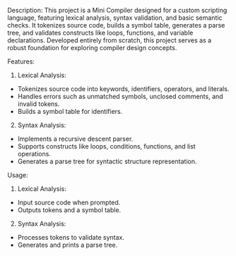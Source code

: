 Description:
This project is a Mini Compiler designed for a custom scripting language, featuring lexical analysis, syntax validation, and basic semantic checks. It tokenizes source code, builds a symbol table, generates a parse tree, and validates constructs like loops, functions, and variable declarations. Developed entirely from scratch, this project serves as a robust foundation for exploring compiler design concepts.

Features:
1) Lexical Analysis:
- Tokenizes source code into keywords, identifiers, operators, and literals.
- Handles errors such as unmatched symbols, unclosed comments, and invalid tokens.
- Builds a symbol table for identifiers.
2) Syntax Analysis:
- Implements a recursive descent parser.
- Supports constructs like loops, conditions, functions, and list operations.
- Generates a parse tree for syntactic structure representation.

Usage:
1) Lexical Analysis:
- Input source code when prompted.
- Outputs tokens and a symbol table.
2) Syntax Analysis:
- Processes tokens to validate syntax.
- Generates and prints a parse tree.
